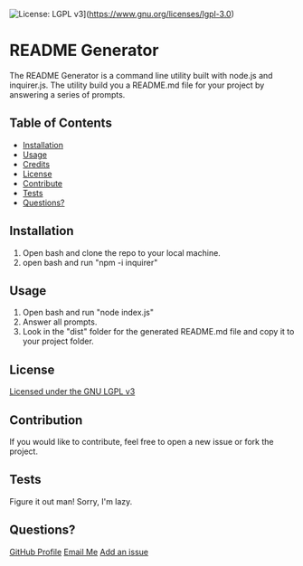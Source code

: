 ![License: LGPL v3](https://img.shields.io/badge/License-LGPL_v3-blue.svg)](https://www.gnu.org/licenses/lgpl-3.0)

# README Generator

The README Generator is a command line utility built with node.js and inquirer.js. The utility build you a README.md file for your project by answering a series of prompts.

## Table of Contents

- [Installation](#installation)
- [Usage](#usage)
- [Credits](#credits)
- [License](#license)
- [Contribute](#contribution)
- [Tests](#tests)
- [Questions?](#questions?)

## Installation

1. Open bash and clone the repo to your local machine.
2. open bash and run "npm -i inquirer"

## Usage

1. Open bash and run "node index.js"
2. Answer all prompts.
3. Look in the "dist" folder for the generated README.md file and copy it to your project folder.

## License

[Licensed under the GNU LGPL v3](https://www.gnu.org/licenses/lgpl-3.0)

## Contribution

If you would like to contribute, feel free to open a new issue or fork the project.

## Tests

Figure it out man!
Sorry, I'm lazy.

## Questions?

[GitHub Profile](https://github.com/sakme)
[Email Me](mailto:alan@akme.us)
[Add an issue](https://github.com/sakme/readme-generator/issues)
